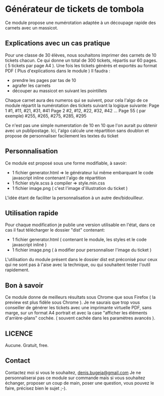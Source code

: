 # Générateur de tickets de tombola

Ce module propose une numérotation adaptée à un découpage rapide des carnets avec un massicot.

## Explications avec un cas pratique

Pour une classe de 30 élèves, nous souhaitons imprimer des carnets de 10 tickets chacun.
Ce qui donne un total de 300 tickets, répartis sur 60 pages. ( 5 tickets par page A4 ).
Une fois les tickets générés et exportés au format PDF ( Plus d'explications dans le module )
Il faudra :
- prendre les pages par tas de 10
- agrafer les carnets
- découper au massicot en suivant les pointillets

Chaque carnet aura des numeros qui se suivent, pour cela l'algo de ce module répartit la numérotation des tickets suivant la logique suivante:
Page 1
\#1, #11, #21, #31, #41
Page 2
\#2, #12, #22, #32, #42
...
Page 55 ( par exemple)
\#255, #265, #275, #285, #295

Ce n'est pas une simple numerotation de 10 en 10 que l'on aurait pu obtenir avec un publipostage.
Ici, l'algo calcule une répartition sans doublon et propose de personnaliser facilement les textes du ticket

## Personnalisation

Ce module est proposé sous une forme modifiable, à savoir:
- 1 fichier generator.html => le générateur lui même embarquant le code javascript inline contenant l'algo de répartition
- 1 fichier style.scss à compiler => style.min.css
- 1 fichier image.png ( c'est l'image d'illustration du ticket )

L'idée étant de faciliter la personnalisation à un autre dev/bidouilleur.

## Utilisation rapide

Pour chaque modification je publie une version utilisable en l'état, dans ce cas il faut télécharger le dossier "dist" contenant:
- 1 fichier generator.html ( contenant le module, les styles et le code javascript inliné )
- 1 fichier image.png ( à modifier pour personnaliser l'image du ticket )

L'utilisation du module présent dans le dossier dist est préconisé pour ceux qui ne sont pas à l'aise avec la technique, ou qui souhaitent tester l'outil rapidement.

## Bon à savoir

Ce module donne de meilleurs résultats sous Chrome que sous Firefox ( la preview est plus fidèle sous Chrome ).
Je ne saurais que trop vous conseiller de générer les tickets avec une imprimante virtuelle PDF, sans marge, sur un format A4 portrait et avec la case "afficher les éléments d'arrière-plans" cochée. ( souvent cachée dans les paramètres avancés ).

## LICENCE

Aucune. Gratuit, free.

## Contact

Contactez moi si vous le souhaitez, denis.bugeja@gmail.com
Je ne personnaliserai pas ce module sur commande mais si vous souhaitez échanger, proposer un coup de main, poser une question, vous pouvez le faire, précisez bien le sujet ;-).